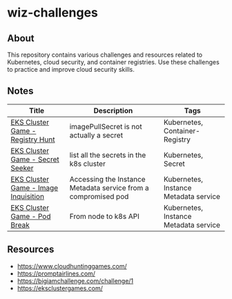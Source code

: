 # wiz-challenges

## About

This repository contains various challenges and resources related to Kubernetes, cloud security, and container registries. Use these challenges to practice and improve cloud security skills.

## Notes

| Title                                                                                             | Description                                                    | Tags                                  |
| ------------------------------------------------------------------------------------------------- | -------------------------------------------------------------- | ------------------------------------- |
| [EKS Cluster Game - Registry Hunt](notes/EKS%20Cluster%20Game%20-%20Registry%20Hunt.md)           | imagePullSecret is not actually a secret                       | Kubernetes, Container-Registry        |
| [EKS Cluster Game - Secret Seeker](notes/EKS%20Cluster%20Game%20-%20Secret%20Seeker.md)           | list all the secrets in the k8s cluster                        | Kubernetes, Secret                    |
| [EKS Cluster Game - Image Inquisition](./notes/EKS%20Cluster%20Game%20-%20Image%20Inquisition.md) | Accessing the Instance Metadata service from a compromised pod | Kubernetes, Instance Metadata service |
| [EKS Cluster Game - Pod Break](./notes/EKS%20Cluster%20Game%20-%20Pod%20Break.md)                                                                      | From node to k8s API                                           | Kubernetes, Instance Metadata service |

## Resources

- https://www.cloudhuntinggames.com/
- https://promptairlines.com/
- https://bigiamchallenge.com/challenge/1
- https://eksclustergames.com/
